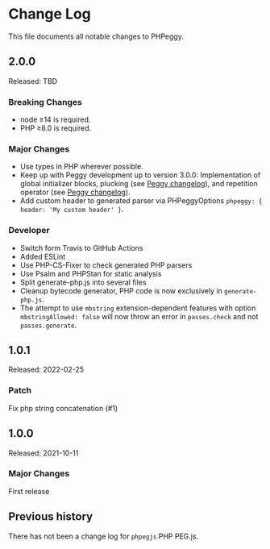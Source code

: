 Change Log
==========

This file documents all notable changes to PHPeggy.

2.0.0
-----

Released: TBD

### Breaking Changes

- node ≥14 is required.
- PHP ≥8.0 is required.

### Major Changes

- Use types in PHP wherever possible.
- Keep up with Peggy development up to version 3.0.0:
  Implementation of global initializer blocks, plucking (see [Peggy changelog](https://github.com/peggyjs/peggy/blob/main/CHANGELOG.md#110)), and repetition operator (see [Peggy changelog](https://github.com/peggyjs/peggy/blob/main/CHANGELOG.md#300)).
- Add custom header to generated parser via PHPeggyOptions `phpeggy: { header: 'My custom header' }`.

### Developer

- Switch form Travis to GitHub Actions
- Added ESLint
- Use PHP-CS-Fixer to check generated PHP parsers
- Use Psalm and PHPStan for static analysis
- Split generate-php.js into several files
- Cleanup bytecode generator, PHP code is now exclusively in `generate-php.js`.
- The attempt to use `mbstring` extension-dependent features with option `mbstringAllowed: false`
  will now throw an error in `passes.check` and not `passes.generate`.

1.0.1
-----

Released: 2022-02-25

### Patch

Fix php string concatenation (#1)

1.0.0
-----

Released: 2021-10-11

### Major Changes

First release

## Previous history

There has not been a change log for `phpegjs` PHP PEG.js.
